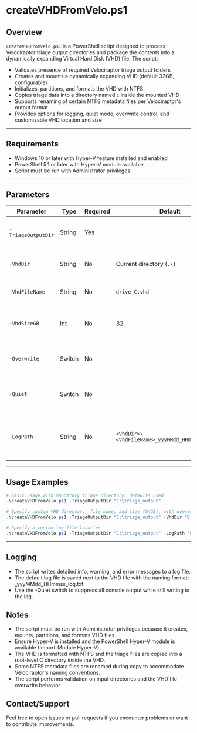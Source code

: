# createVHDFromVelo.ps1

## Overview

`createVHDFromVelo.ps1` is a PowerShell script designed to process Velociraptor triage output directories and package the contents into a dynamically expanding Virtual Hard Disk (VHD) file. The script:

- Validates presence of required Velociraptor triage output folders
- Creates and mounts a dynamically expanding VHD (default 32GB, configurable)
- Initializes, partitions, and formats the VHD with NTFS
- Copies triage data into a directory named `C` inside the mounted VHD
- Supports renaming of certain NTFS metadata files per Velociraptor's output format
- Provides options for logging, quiet mode, overwrite control, and customizable VHD location and size

---

## Requirements

- Windows 10 or later with Hyper-V feature installed and enabled
- PowerShell 5.1 or later with Hyper-V module available
- Script must be run with Administrator privileges

---

## Parameters

| Parameter       | Type    | Required | Default                 | Description                                                           |
|-----------------|---------|----------|-------------------------|-----------------------------------------------------------------------|
| `-TriageOutputDir` | String  | Yes      |                         | Path to Velociraptor triage output directory                          |
| `-VhdDir`       | String  | No       | Current directory (`.\`) | Directory where the VHD file will be created                          |
| `-VhdFileName`  | String  | No       | `drive_C.vhd`           | Name of the VHD file to create                                        |
| `-VhdSizeGB`    | Int     | No       | 32                      | Size in GB of the dynamically expanding VHD                          |
| `-Overwrite`    | Switch  | No       |                         | Overwrite existing VHD file if it exists                             |
| `-Quiet`        | Switch  | No       |                         | Suppress console output; logs still recorded to the log file          |
| `-LogPath`      | String  | No       | `<VhdDir>\<VhdFileName>_yyyMMdd_HHmmss_log.txt` | Full path to the log file. Defaults to timestamped log file next to VHD |

---

## Usage Examples

```powershell
# Basic usage with mandatory triage directory; defaults used
.\createVHDFromVelo.ps1 -TriageOutputDir "C:\triage_output"

# Specify custom VHD directory, file name, and size (64GB), with overwrite and quiet mode
.\createVHDFromVelo.ps1 -TriageOutputDir "C:\triage_output" -VhdDir "D:\VHDs" -VhdFileName "MyCDrive.vhd" -VhdSizeGB 64 -Overwrite -Quiet

# Specify a custom log file location
.\createVHDFromVelo.ps1 -TriageOutputDir "C:\triage_output" -LogPath "C:\logs\velo_export.log"
```
---

## Logging

- The script writes detailed info, warning, and error messages to a log file.
- The default log file is saved next to the VHD file with the naming format: <VhdFileName>_yyyMMdd_HHmmss_log.txt
- Use the -Quiet switch to suppress all console output while still writing to the log.

## Notes

- The script must be run with Administrator privileges because it creates, mounts, partitions, and formats VHD files.
- Ensure Hyper-V is installed and the PowerShell Hyper-V module is available (Import-Module Hyper-V).
- The VHD is formatted with NTFS and the triage files are copied into a root-level C directory inside the VHD.
- Some NTFS metadata files are renamed during copy to accommodate Velociraptor's naming conventions.
- The script performs validation on input directories and the VHD file overwrite behavior.

## Contact/Support

Feel free to open issues or pull requests if you encounter problems or want to contribute improvements.
